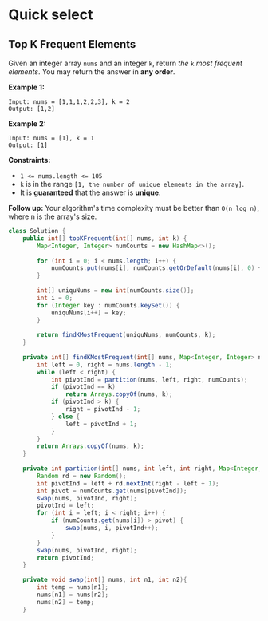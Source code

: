# Quick select

## Top K Frequent Elements

Given an integer array `nums` and an integer `k`, return _the_ `k` _most frequent elements_. You may return the answer in **any order**.

&#x20;

**Example 1:**

```
Input: nums = [1,1,1,2,2,3], k = 2
Output: [1,2]
```

**Example 2:**

```
Input: nums = [1], k = 1
Output: [1]
```

&#x20;

**Constraints:**

* `1 <= nums.length <= 105`
* `k` is in the range `[1, the number of unique elements in the array]`.
* It is **guaranteed** that the answer is **unique**.

&#x20;

**Follow up:** Your algorithm's time complexity must be better than `O(n log n)`, where n is the array's size.

```java
class Solution {
    public int[] topKFrequent(int[] nums, int k) {
        Map<Integer, Integer> numCounts = new HashMap<>();
        
        for (int i = 0; i < nums.length; i++) {
            numCounts.put(nums[i], numCounts.getOrDefault(nums[i], 0) + 1);
        }
        
        int[] uniquNums = new int[numCounts.size()];
        int i = 0;
        for (Integer key : numCounts.keySet()) {
            uniquNums[i++] = key;
        }
        
        return findKMostFrequent(uniquNums, numCounts, k);
    }
    
    private int[] findKMostFrequent(int[] nums, Map<Integer, Integer> numCounts, int k) {
        int left = 0, right = nums.length - 1;
        while (left < right) {
            int pivotInd = partition(nums, left, right, numCounts);
            if (pivotInd == k)
                return Arrays.copyOf(nums, k);
            if (pivotInd > k) {
                right = pivotInd - 1;
            } else {
                left = pivotInd + 1;
            }
        }
        return Arrays.copyOf(nums, k);
    }
    
    private int partition(int[] nums, int left, int right, Map<Integer, Integer> numCounts){
        Random rd = new Random();
        int pivotInd = left + rd.nextInt(right - left + 1);
        int pivot = numCounts.get(nums[pivotInd]);
        swap(nums, pivotInd, right);
        pivotInd = left;
        for (int i = left; i < right; i++) {
            if (numCounts.get(nums[i]) > pivot) {
                swap(nums, i, pivotInd++);
            }
        }
        swap(nums, pivotInd, right);
        return pivotInd;
    }
    
    private void swap(int[] nums, int n1, int n2){
        int temp = nums[n1];
        nums[n1] = nums[n2];
        nums[n2] = temp;
    }

```
